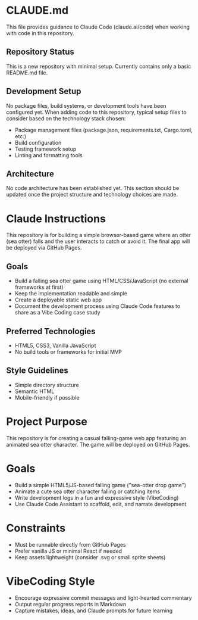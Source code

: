 # CLAUDE.md

This file provides guidance to Claude Code (claude.ai/code) when working with code in this repository.

## Repository Status

This is a new repository with minimal setup. Currently contains only a basic README.md file.

## Development Setup

No package files, build systems, or development tools have been configured yet. When adding code to this repository, typical setup files to consider based on the technology stack chosen:

- Package management files (package.json, requirements.txt, Cargo.toml, etc.)
- Build configuration
- Testing framework setup
- Linting and formatting tools

## Architecture

No code architecture has been established yet. This section should be updated once the project structure and technology choices are made.

# Claude Instructions

This repository is for building a simple browser-based game where an otter (sea otter) falls and the user interacts to catch or avoid it. The final app will be deployed via GitHub Pages.

## Goals

- Build a falling sea otter game using HTML/CSS/JavaScript (no external frameworks at first)
- Keep the implementation readable and simple
- Create a deployable static web app
- Document the development process using Claude Code features to share as a Vibe Coding case study

## Preferred Technologies

- HTML5, CSS3, Vanilla JavaScript
- No build tools or frameworks for initial MVP

## Style Guidelines

- Simple directory structure
- Semantic HTML
- Mobile-friendly if possible
# Project Purpose

This repository is for creating a casual falling-game web app featuring an animated sea otter character. The game will be deployed on GitHub Pages.

# Goals

- Build a simple HTML5/JS-based falling game ("sea-otter drop game")
- Animate a cute sea otter character falling or catching items
- Write development logs in a fun and expressive style (VibeCoding)
- Use Claude Code Assistant to scaffold, edit, and narrate development

# Constraints

- Must be runnable directly from GitHub Pages
- Prefer vanilla JS or minimal React if needed
- Keep assets lightweight (consider .svg or small sprite sheets)

# VibeCoding Style

- Encourage expressive commit messages and light-hearted commentary
- Output regular progress reports in Markdown
- Capture mistakes, ideas, and Claude prompts for future learning

